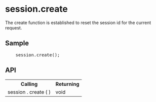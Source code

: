 <H1>session.create</H1>

The create function is established to reset the session id for the current request.

<h2>Sample</h2>
<pre>
	session.create();
</pre>

<h2>API</h2>

<table>
<tr><th>Calling</th><th>Returning</th></tr>
<tr><td>session . create ( )</td><td>void</td></tr>
</table>

